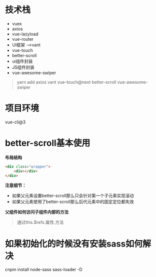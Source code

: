 # 技术栈
- vuex
- axios
- vue-lazyload
- vue-router
- UI框架 -->vant
- vue-touch
- better-scroll
- ui组件封装
- JS组件封装
- vue-awesome-swiper 

> yarn add axios vant vue-touch@next better-scroll vue-awesome-swiper

# 项目环境
vue-cli@3



# better-scroll基本使用

**布局结构**
```html
<div class="wrapper">
    <div></div>
</div>
```

**注意细节：**
- 如果父元素设置better-scroll那么只会针对第一个子元素实现滚动
- 如果父元素使用了better-scroll那么后代元素中的固定定位都失效


**父组件如何访问子组件内部的方法**
>通过this.$refs.属性.方法


# 如果初始化的时候没有安装sass如何解决
cnpm install node-sass sass-loader -D